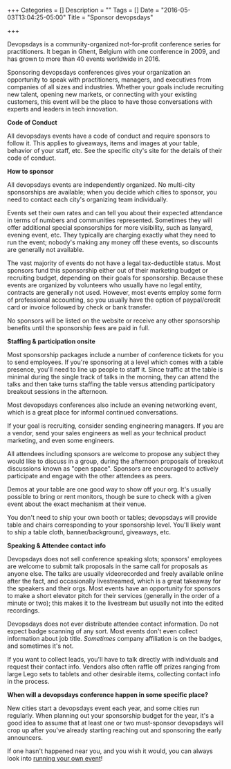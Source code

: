 +++
Categories = []
Description = ""
Tags = []
Date = "2016-05-03T13:04:25-05:00"
Title = "Sponsor devopsdays"

+++

Devopsdays is a community-organized not-for-profit conference series for practitioners. It began in Ghent, Belgium with one conference in 2009, and has grown to more than 40 events worldwide in 2016.

Sponsoring devopsdays conferences gives your organization an opportunity to speak with practitioners, managers, and executives from companies of all sizes and industries. Whether your goals include recruiting new talent, opening new markets, or connecting with your existing customers, this event will be the place to have those conversations with experts and leaders in tech innovation.


**Code of Conduct**

All devopsdays events have a code of conduct and require sponsors to follow it. This applies to giveaways, items and images at your table, behavior of your staff, etc. See the specific city's site for the details of their code of conduct.


**How to sponsor**

All devopsdays events are independently organized. No multi-city sponsorships are available; when you decide which cities to sponsor, you need to contact each city's organizing team individually.

Events set their own rates and can tell you about their expected attendance in terms of numbers and communities represented. Sometimes they will offer additional special sponsorships for more visibility, such as lanyard, evening event, etc. They typically are charging exactly what they need to run the event; nobody's making any money off these events, so discounts are generally not available.

The vast majority of events do not have a legal tax-deductible status. Most sponsors fund this sponsorship either out of their marketing budget or recruiting budget, depending on their goals for sponsorship. Because these events are organized by volunteers who usually have no legal entity, contracts are generally not used. However, most events employ some form of professional accounting, so you usually have the option of paypal/credit card or invoice followed by check or bank transfer.

No sponsors will be listed on the website or receive any other sponsorship benefits until the sponsorship fees are paid in full.


**Staffing & participation onsite**

Most sponsorship packages include a number of conference tickets for you to send employees. If you're sponsoring at a level which comes with a table presence, you'll need to line up people to staff it. Since traffic at the table is minimal during the single track of talks in the morning, they can attend the talks and then take turns staffing the table versus attending participatory breakout sessions in the afternoon.

Most devopsdays conferences also include an evening networking event, which is a great place for informal continued conversations.

If your goal is recruiting, consider sending engineering managers. If you are a vendor, send your sales engineers as well as your technical product marketing, and even some engineers.

All attendees including sponsors are welcome to propose any subject they would like to discuss in a group, during the afternoon proposals of breakout discussions known as "open space". Sponsors are encouraged to actively participate and engage with the other attendees as peers.

Demos at your table are one good way to show off your org. It's usually possible to bring or rent monitors, though be sure to check with a given event about the exact mechanism at their venue.

You don't need to ship your own booth or tables; devopsdays will provide table and chairs corresponding to your sponsorship level. You'll likely want to ship a table cloth, banner/background, giveaways, etc.


**Speaking & Attendee contact info**

Devopsdays does not sell conference speaking slots; sponsors' employees are welcome to submit talk proposals in the same call for proposals as anyone else. The talks are usually videorecorded and freely available online after the fact, and occasionally livestreamed, which is a great takeaway for the speakers and their orgs. Most events have an opportunity for sponsors to make a short elevator pitch for their services (generally in the order of a minute or two); this makes it to the livestream but usually not into the edited recordings.

Devopsdays does not ever distribute attendee contact information. Do not expect badge scanning of any sort. Most events don't even collect information about job title. _Sometimes_ company affiliation is on the badges, and sometimes it's not.

If you want to collect leads, you'll have to talk directly with individuals and request their contact info. Vendors also often raffle off prizes ranging from large Lego sets to tablets and other desirable items, collecting contact info in the process.


**When will a devopsdays conference happen in some specific place?**

New cities start a devopsdays event each year, and some cities run regularly. When planning out your sponsorship budget for the year, it's a good idea to assume that at least one or two must-sponsor devopsdays will crop up after you've already starting reaching out and sponsoring the early announcers.

If one hasn't happened near you, and you wish it would, you can always look into [running your own event](/pages/organizing)!
